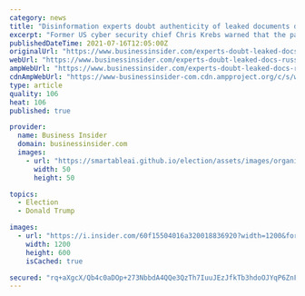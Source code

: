 ```yaml
---
category: news
title: "Disinformation experts doubt authenticity of leaked documents describing a Russian plot to help Trump in 2016"
excerpt: "Former US cyber security chief Chris Krebs warned that the papers obtained by the Guardian may themselves be part of a disinformation operation."
publishedDateTime: 2021-07-16T12:05:00Z
originalUrl: "https://www.businessinsider.com/experts-doubt-leaked-docs-russia-plot-trump-2016-guardian-2021-7"
webUrl: "https://www.businessinsider.com/experts-doubt-leaked-docs-russia-plot-trump-2016-guardian-2021-7"
ampWebUrl: "https://www.businessinsider.com/experts-doubt-leaked-docs-russia-plot-trump-2016-guardian-2021-7?amp"
cdnAmpWebUrl: "https://www-businessinsider-com.cdn.ampproject.org/c/s/www.businessinsider.com/experts-doubt-leaked-docs-russia-plot-trump-2016-guardian-2021-7?amp"
type: article
quality: 106
heat: 106
published: true

provider:
  name: Business Insider
  domain: businessinsider.com
  images:
    - url: "https://smartableai.github.io/election/assets/images/organizations/businessinsider.com-50x50.jpg"
      width: 50
      height: 50

topics:
  - Election
  - Donald Trump

images:
  - url: "https://i.insider.com/60f15504016a320018836920?width=1200&format=jpeg"
    width: 1200
    height: 600
    isCached: true

secured: "rq+aXgcX/Qb4c0aDOp+273NbbdA4QQe3QzTh7IuuJEzJfkTb3hdoOJYqP6ZnFZIkpzcxFFsXYu5yV8yBmwnTbndCFnkCdaIjiQCEKrIEW5nXp2CA084FiJCZng9KWMYNVxDAS8UasFeKQcaUV4kV4YPtPqaN2x4x8JJ92gTPiPsGPZ8S1ussTdfgQSeBI7YCJJ19yT3jbjXLR6rBAZ44NHI1gUpqXQNu2ZuLgSeqtr9/dwnLSsHhvBrDxD+hmUNGPQoRtfdnRXg9WjvByvDfLTq6LJW1TUk4tuRo21dSIG73hVjMYMEdG20rm8zA7aqac0wENNX8RTpLzuxs5QubSVQ0Q+e2XcYS1F8+S5U3uPM=;I2vj7XNRYrcS2gTf0iZ5ig=="
---
```


